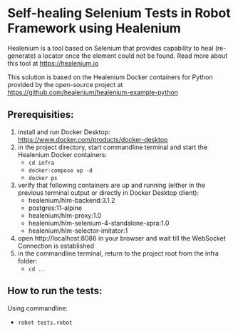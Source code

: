 # Self-healing Selenium Tests in Robot Framework using Healenium

Healenium is a tool based on Selenium that provides capability to heal (re-generate) a locator once the element could not be found. 
Read more about this tool at https://healenium.io

This solution is based on the Healenium Docker containers for Python provided by the open-source project at https://github.com/healenium/healenium-example-python

## Prerequisities:
1. install and run Docker Desktop: https://www.docker.com/products/docker-desktop
2. in the project directory, start commandline terminal and start the Healenium Docker containers:
   * ```cd infra```
   * ```docker-compose up -d```
   * ```docker ps``` 
3. verify that following containers are up and running (either in the previous terminal output or directly in Docker Desktop client): 
   * healenium/hlm-backend:3.1.2 
   * postgres:11-alpine
   * healenium/hlm-proxy:1.0
   * healenium/hlm-selenium-4-standalone-xpra:1.0
   * healenium/hlm-selector-imitator:1
4. open http://localhost:8086 in your browser and wait till the WebSocket Connection is established
5. in the commandline terminal, return to the project root from the infra folder:
   * ```cd ..```

## How to run the tests:
Using commandline:
   * ```robot tests.robot```
